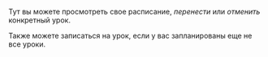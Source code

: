 Тут вы можете просмотреть свое расписание, *перенести* или *отменить* конкретный урок. 

Также можете записаться на урок, если у вас запланированы еще не все уроки.
